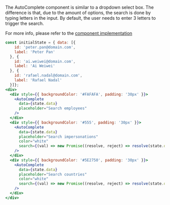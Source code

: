 The AutoComplete component is similar to a dropdown select box. The difference is that, due to the amount of options, the search is done by typing letters in the input. By default, the user needs to enter 3 letters to trigger the search.

For more info, please refer to the <a href="https://github.com/gazpachu/sugui/src/components/autocomplete/index.jsx" target="_blank">component implementation</a>

```jsx
const initialState = { data: [{
    id: 'peter.pan@domain.com',
    label: 'Peter Pan'
  }, {
    id: 'ai.weiwei@domain.com',
    label: 'Ai Weiwei'
  }, {
    id: 'rafael.nadal@domain.com',
    label: 'Rafael Nadal'
  }]};
<div>
  <div style={{ backgroundColor: '#FAFAFA', padding: '30px' }}>
    <AutoComplete
      data={state.data}
      placeholder="Search employees"
    />
  </div>
  <div style={{ backgroundColor: '#555', padding: '30px' }}>
    <AutoComplete
      data={state.data}
      placeholder="Search impersonations"
      color="white"
      search={(val) => new Promise((resolve, reject) => resolve(state.data))}
    />
  </div>
  <div style={{ backgroundColor: '#5E2750', padding: '30px' }}>
    <AutoComplete
      data={state.data}
      placeholder="Search countries"
      color="white"
      search={(val) => new Promise((resolve, reject) => resolve(state.data))}
    />
  </div>
</div>
```

